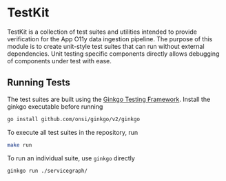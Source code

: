 # TestKit

TestKit is a collection of test suites and utilities intended to provide verification for the App O11y data ingestion pipeline.
The purpose of this module is to create unit-style test suites that can run without external dependencies. Unit testing specific
components directly allows debugging of components under test with ease.

## Running Tests

The test suites are built using the [Ginkgo Testing Framework]. Install the ginkgo executable before running

```sh
go install github.com/onsi/ginkgo/v2/ginkgo
```

To execute all test suites in the repository, run

```sh
make run
```

To run an individual suite, use `ginkgo` directly

```sh
ginkgo run ./servicegraph/
```

[ginkgo testing framework]: https://onsi.github.io/ginkgo/
